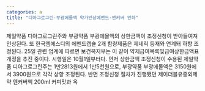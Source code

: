 ```yaml
---
categories: a
title: "디아그로그린·부광에몰액 약가인상에멘드·엔커버 인하"
---
```

제일약품 디아그로그린주와 부광약품 부광에몰액의 상한금액이 조정신청이 받아들여져 인상된다. 또 한국엠에스디의 에멘드캡슐 2개 함량제품은 제네릭 등재와 연계돼 하향 조정된다. 25일 관련 업계에 따르면 보건복지부는 이 같이 약제급여목록및급여상한금액표 개정을 추진 중이다. 시행일은 10월1일부터다. 먼저 상한금액 조정신청이 수용된 제일약품 디아그로그린주는 1만2813원에서 1만5천원으로, 부광약품 부광에몰액은 3150원에서 3900원으로 각각 상향 조정된다. 반면 조정신청 절차가 진행됐던 제이더블유중외제약 엔커버액 200ml 커피맛과 옥